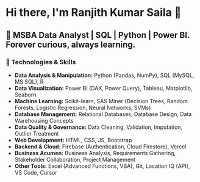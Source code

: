 # Hi there, I'm Ranjith Kumar Saila 👋

🚀 MSBA Data Analyst | SQL | Python | Power BI. Forever curious, always learning.
---

### 🔧 Technologies & Skills

* **Data Analysis & Manipulation:** Python (Pandas, NumPy), SQL (MySQL, MS SQL), R
* **Data Visualization:** Power BI (DAX, Power Query), Tableau, Matplotlib, Seaborn
* **Machine Learning:** Scikit-learn, SAS Miner (Decision Trees, Random Forests, Logistic Regression, Neural Networks, SVMs)
* **Database Management:** Relational Databases, Database Design, Data Warehousing Concepts
* **Data Quality & Governance:** Data Cleaning, Validation, Imputation, Outlier Treatment
* **Web Development:** HTML, CSS, JS, Bootstrap
* **Backend & Cloud:** Firebase (Authentication, Cloud Firestore), Vercel
* **Business Acumen:** Business Analysis, Requirements Gathering, Stakeholder Collaboration, Project Management
* **Other Tools:** Excel (Advanced Functions, VBA), Git, Location IQ (API), VS Code, Cursor
